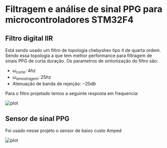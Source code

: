 # Filtragem e análise de sinal PPG para microcontroladores STM32F4

## Filtro digital IIR

Está sendo usado um filtro de topologia chebyshev tipo II de quarta ordem. Sendo essa topologia a que tem melhor performance para filtragem de sinais PPG de curta duração. Os parametros de sintonização do filtro são:

 - $\omega_{corte}$: $4hz$
 - $\omega_{amostragem}$: $25hz$
 - Atenuação de banda de rejeição: $-20db$

 Para o filtro projetado temos a seguinte resposta em frequencia:

 ![plot](C:\Users\thiag\Documents\Faculdade\TCC\repo\ppg-filtering\filter\freq_response.png)

 ## Sensor de sinal PPG 
Foi usado nesse projeto o sensor de baixo custo Amped

![plot](C:\Users\thiag\Documents\Faculdade\TCC\repo\ppg-filtering\data\sensor_amped.png)
